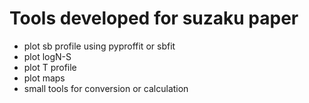 # Tools developed for suzaku paper
- plot sb profile using pyproffit or sbfit
- plot logN-S
- plot T profile
- plot maps
- small tools for conversion or calculation
